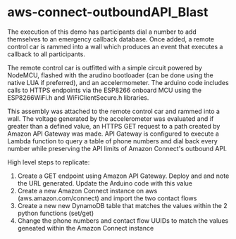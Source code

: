 # aws-connect-outboundAPI_Blast

The execution of this demo has participants dial a number to add themselves to an emergency callback database. Once added, a remote control car is rammed into a wall which produces an event that executes a callback to all participants.

The remote control car is outfitted with a simple circuit powered by NodeMCU, flashed with the arudino bootloader (can be done using the native LUA if preferred), and an accelermometer.  The arduino code includes calls to HTTPS endpoints via the ESP8266 onboard MCU using the ESP8266WiFi.h and WiFiClientSecure.h libraries.

This assembly was attached to the remote control car and rammed into a wall.  The voltage generated by the accelerometer was evaluated and if greater than a defined value, an HTTPS GET request to a path created by Amazon API Gateway was made. API Gateway is configured to execute a Lambda function to query a table of phone numbers and dial back every number while preserving the API limits of Amazon Connect's outbound API.


High level steps to replicate:

1. Create a GET endpoint using Amazon API Gateway. Deploy and and note the URL generated. Update the Arduino code with this value
2. Create a new Amazon Connect instance on aws (aws.amazon.com/connect) and import the two contact flows
3. Create a new new DynamoDB table that matches the values within the 2 python functions (set/get)
4. Change the phone numbers and contact flow UUIDs to match the values geneated within the Amazon Connect instance
